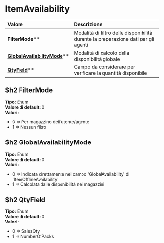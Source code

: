 # ItemAvailability

| Valore| Descrizione |
| :--- | :--- |
| [**FilterMode**](#filtermode)** | Modalità di filtro delle disponibilità durante la preparazione dati per gli agenti |
| [**GlobalAvailabilityMode**](#globalavailabilitymode)** | Modalità di calcolo della disponibilità globale |
| [**QtyField**](#qtyfield)** | Campo da considerare per verificare la quantità disponibile |

$h2 FilterMode 
-----
**Tipo:** Enum	 
**Valore di default:** 0	 
**Valori:**
* 0 => Per magazzino dell'utente/agente
* 1 => Nessun filtro

$h2 GlobalAvailabilityMode 
-----
**Tipo:** Enum	 
**Valore di default:** 0	 
**Valori:**
* 0 => Indicata direttamente nel campo 'GlobalAvailability' di 'ItemOfflineAvailability'
* 1 => Calcolata dalle disponibilità nei magazzini

$h2 QtyField 
-----
**Tipo:** Enum	 
**Valore di default:** 0	 
**Valori:**
* 0 => SalesQty
* 1 => NumberOfPacks

